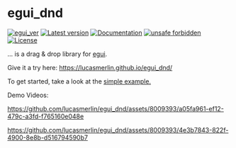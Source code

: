 # egui_dnd

[![egui_ver](https://img.shields.io/badge/egui-0.22.0-blue)](https://github.com/emilk/egui)
[![Latest version](https://img.shields.io/crates/v/egui_dnd.svg)](https://crates.io/crates/egui_dnd)
[![Documentation](https://docs.rs/egui_dnd/badge.svg)](https://docs.rs/egui_dnd)
[![unsafe forbidden](https://img.shields.io/badge/unsafe-forbidden-success.svg)](https://github.com/rust-secure-code/safety-dance/)
[![License](https://img.shields.io/crates/l/egui_dnd.svg)](https://crates.io/crates/egui_dnd)

... is a drag & drop library for [egui](https://github.com/emilk/egui). 

Give it a try here: <https://lucasmerlin.github.io/egui_dnd/>



To get started, take a look at the [simple example.](https://github.com/lucasmerlin/egui_dnd/blob/main/examples/simple.rs)

Demo Videos:

<https://github.com/lucasmerlin/egui_dnd/assets/8009393/a05fa961-ef12-479c-a3fd-f765160e048e>


<https://github.com/lucasmerlin/egui_dnd/assets/8009393/4e3b7843-822f-4900-8e8b-d516794590b7>

